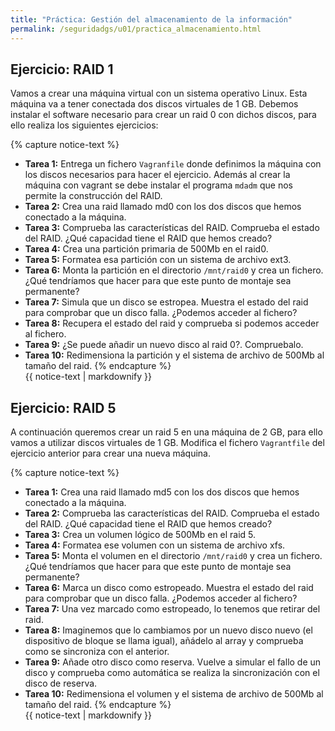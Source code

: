 ```yaml
---
title: "Práctica: Gestión del almacenamiento de la información" 
permalink: /seguridadgs/u01/practica_almacenamiento.html
---
```


## Ejercicio: RAID 1

Vamos a crear una máquina virtual con un sistema operativo Linux. Esta máquina va a tener conectada dos discos virtuales de 1 GB. Debemos instalar el software necesario para crear un raid 0 con dichos discos, para ello realiza los siguientes ejercicios:

{% capture notice-text %}
* **Tarea 1:** Entrega un fichero `Vagranfile` donde definimos la máquina con los discos necesarios para hacer el ejercicio. Además al crear la máquina con vagrant se debe instalar el programa `mdadm` que nos permite la construcción del RAID. 
* **Tarea 2:** Crea una raid llamado md0 con los dos discos que hemos conectado a la máquina.
* **Tarea 3:** Comprueba las características del RAID. Comprueba el estado del RAID. ¿Qué capacidad tiene el RAID que hemos creado?
* **Tarea 4:** Crea una partición primaria de 500Mb en el raid0.
* **Tarea 5:** Formatea esa partición con un sistema de archivo ext3.
* **Tarea 6:** Monta la partición en el directorio `/mnt/raid0` y crea un fichero. ¿Qué tendríamos que hacer para que este punto de montaje sea permanente?
* **Tarea 7:** Simula que un disco se estropea. Muestra el estado del raid para comprobar que un disco falla. ¿Podemos acceder al fichero?
* **Tarea 8:** Recupera el estado del raid y comprueba si podemos acceder al fichero.
* **Tarea 9:** ¿Se puede añadir un nuevo disco al raid 0?. Compruebalo.
* **Tarea 10:** Redimensiona la partición y el sistema de archivo de 500Mb al tamaño del raid.
{% endcapture %}<div class="notice--info">{{ notice-text | markdownify }}</div>

## Ejercicio: RAID 5

A continuación queremos crear un raid 5 en una máquina de 2 GB, para ello vamos a utilizar discos virtuales de 1 GB. Modifica el fichero `Vagrantfile` del ejercicio anterior para crear una nueva máquina.

{% capture notice-text %}
* **Tarea 1:** Crea una raid llamado md5 con los dos discos que hemos conectado a la máquina.
* **Tarea 2:** Comprueba las características del RAID. Comprueba el estado del RAID. ¿Qué capacidad tiene el RAID que hemos creado?
* **Tarea 3:** Crea un volumen lógico de 500Mb en el raid 5.
* **Tarea 4:** Formatea ese volumen con un sistema de archivo xfs.
* **Tarea 5:** Monta el volumen en el directorio `/mnt/raid0` y crea un fichero. ¿Qué tendríamos que hacer para que este punto de montaje sea permanente?
* **Tarea 6:** Marca un disco como estropeado. Muestra el estado del raid para comprobar que un disco falla. ¿Podemos acceder al fichero?
* **Tarea 7:** Una vez marcado como estropeado, lo tenemos que retirar del raid.
* **Tarea 8:** Imaginemos que lo cambiamos por un nuevo disco nuevo (el dispositivo de bloque se llama igual), añádelo al array y comprueba como se sincroniza con el anterior.
* **Tarea 9:** Añade otro disco como reserva. Vuelve a simular el fallo de un disco y comprueba como automática se realiza la sincronización con el disco de reserva.
* **Tarea 10:** Redimensiona el volumen y el sistema de archivo de 500Mb al tamaño del raid.
{% endcapture %}<div class="notice--info">{{ notice-text | markdownify }}</div>


